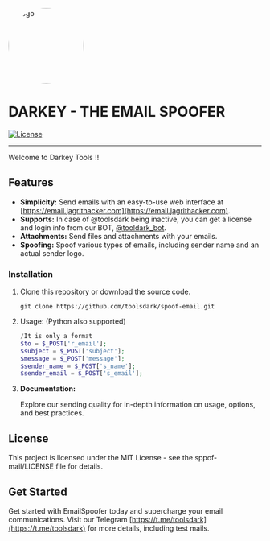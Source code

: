 
  <p>
    <img src="https://www.sangfor.com/sites/default/files/2022-08/spoofing_attack.jpg" alt="Logo" width="150" style="border-radius: 50%;">
  </p>

  # DARKEY - THE EMAIL SPOOFER

  [![License](https://img.shields.io/badge/license-MIT-blue.svg)](LICENSE)
  <br>
  <hr>
  Welcome to Darkey Tools !!

  ## Features

  - **Simplicity:** Send emails with an easy-to-use web interface at [https://email.jagrithacker.com](https://email.jagrithacker.com).
  - **Supports:** In case of @toolsdark being inactive, you can get a license and login info from our BOT, [@tooldark_bot](https://t.me/tooldark_bot).
  - **Attachments:** Send files and attachments with your emails.
  - **Spoofing:** Spoof various types of emails, including sender name and an actual sender logo.

  ### Installation

  1. Clone this repository or download the source code.

     ```shell
     git clone https://github.com/toolsdark/spoof-email.git
     ```

  2. Usage: (Python also supported)

     ```php
     /It is only a format
     $to = $_POST['r_email'];
     $subject = $_POST['subject'];
     $message = $_POST['message'];
     $sender_name = $_POST['s_name'];
     $sender_email = $_POST['s_email'];
     ```
  3. **Documentation:**

     Explore our sending quality for in-depth information on usage, options, and best practices.

  ## License

  This project is licensed under the MIT License - see the sppof-mail/LICENSE file for details.

  ## Get Started

  Get started with EmailSpoofer today and supercharge your email communications. Visit our Telegram [https://t.me/toolsdark](https://t.me/toolsdark) for more details, including test mails.
</div>
